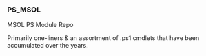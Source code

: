 ### PS_MSOL
MSOL PS Module Repo

Primarily one-liners & an assortment of .ps1 cmdlets that have been accumulated over the years.

